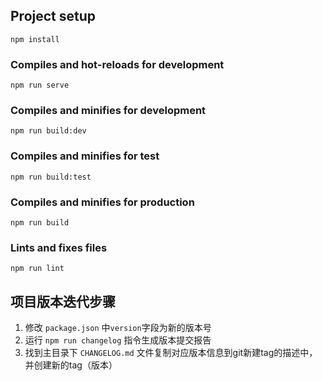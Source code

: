 ## Project setup
```
npm install
```
### Compiles and hot-reloads for development
```
npm run serve
```
### Compiles and minifies for development
```
npm run build:dev
```
### Compiles and minifies for test
```
npm run build:test
```
### Compiles and minifies for production
```
npm run build
```
### Lints and fixes files
```
npm run lint
```

## 项目版本迭代步骤
1. 修改 `package.json` 中`version`字段为新的版本号
2. 运行 `npm run changelog` 指令生成版本提交报告
3. 找到主目录下 `CHANGELOG.md` 文件复制对应版本信息到git新建tag的描述中，并创建新的tag（版本）

